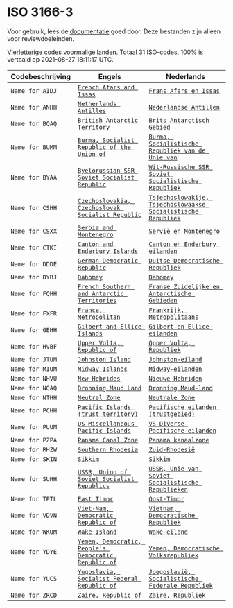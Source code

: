 # ISO 3166-3

Voor gebruik, lees de [documentatie](https://github.com/opentaal/opentaal-isocodes) goed door. Deze bestanden zijn alleen voor reviewdoeleinden.

[Vierletterige codes voormalige landen](https://nl.wikipedia.org/wiki/ISO_3166-3). Totaal 31 ISO-codes, 100% is vertaald op 2021-08-27 18:11:17 UTC.

Codebeschrijving | Engels | Nederlands
---|---|---
`Name for AIDJ` | [`French Afars and Issas`](https://en.wikipedia.org/wiki/French_Afars_and_Issas) | [`Frans Afars en Issas`](https://nl.wikipedia.org/wiki/Frans_Afars_en_Issas)
`Name for ANHH` | [`Netherlands Antilles`](https://en.wikipedia.org/wiki/Netherlands_Antilles) | [`Nederlandse Antillen`](https://nl.wikipedia.org/wiki/Nederlandse_Antillen)
`Name for BQAQ` | [`British Antarctic Territory`](https://en.wikipedia.org/wiki/British_Antarctic_Territory) | [`Brits Antarctisch Gebied`](https://nl.wikipedia.org/wiki/Brits_Antarctisch_Gebied)
`Name for BUMM` | [`Burma, Socialist Republic of the Union of`](https://en.wikipedia.org/wiki/Burma,_Socialist_Republic_of_the_Union_of) | [`Burma, Socialistische Republiek van de Unie van`](https://nl.wikipedia.org/wiki/Burma,_Socialistische_Republiek_van_de_Unie_van)
`Name for BYAA` | [`Byelorussian SSR Soviet Socialist Republic`](https://en.wikipedia.org/wiki/Byelorussian_SSR_Soviet_Socialist_Republic) | [`Wit-Russische SSR Soviet Socialistische Republiek`](https://nl.wikipedia.org/wiki/Wit-Russische_SSR_Soviet_Socialistische_Republiek)
`Name for CSHH` | [`Czechoslovakia, Czechoslovak Socialist Republic`](https://en.wikipedia.org/wiki/Czechoslovakia,_Czechoslovak_Socialist_Republic) | [`Tsjechoslowakije, Tsjechoslowaakse Socialistische Republiek`](https://nl.wikipedia.org/wiki/Tsjechoslowakije,_Tsjechoslowaakse_Socialistische_Republiek)
`Name for CSXX` | [`Serbia and Montenegro`](https://en.wikipedia.org/wiki/Serbia_and_Montenegro) | [`Servië en Montenegro`](https://nl.wikipedia.org/wiki/Servië_en_Montenegro)
`Name for CTKI` | [`Canton and Enderbury Islands`](https://en.wikipedia.org/wiki/Canton_and_Enderbury_Islands) | [`Canton en Enderbury eilanden`](https://nl.wikipedia.org/wiki/Canton_en_Enderbury_eilanden)
`Name for DDDE` | [`German Democratic Republic`](https://en.wikipedia.org/wiki/German_Democratic_Republic) | [`Duitse Democratische Republiek`](https://nl.wikipedia.org/wiki/Duitse_Democratische_Republiek)
`Name for DYBJ` | [`Dahomey`](https://en.wikipedia.org/wiki/Dahomey) | [`Dahomey`](https://nl.wikipedia.org/wiki/Dahomey)
`Name for FQHH` | [`French Southern and Antarctic Territories`](https://en.wikipedia.org/wiki/French_Southern_and_Antarctic_Territories) | [`Franse Zuidelijke en Antarctische Gebieden`](https://nl.wikipedia.org/wiki/Franse_Zuidelijke_en_Antarctische_Gebieden)
`Name for FXFR` | [`France, Metropolitan`](https://en.wikipedia.org/wiki/France,_Metropolitan) | [`Frankrijk, Metropolitaans`](https://nl.wikipedia.org/wiki/Frankrijk,_Metropolitaans)
`Name for GEHH` | [`Gilbert and Ellice Islands`](https://en.wikipedia.org/wiki/Gilbert_and_Ellice_Islands) | [`Gilbert en Ellice-eilanden`](https://nl.wikipedia.org/wiki/Gilbert_en_Ellice-eilanden)
`Name for HVBF` | [`Upper Volta, Republic of`](https://en.wikipedia.org/wiki/Upper_Volta,_Republic_of) | [`Opper Volta, Republiek`](https://nl.wikipedia.org/wiki/Opper_Volta,_Republiek)
`Name for JTUM` | [`Johnston Island`](https://en.wikipedia.org/wiki/Johnston_Island) | [`Johnston-eiland`](https://nl.wikipedia.org/wiki/Johnston-eiland)
`Name for MIUM` | [`Midway Islands`](https://en.wikipedia.org/wiki/Midway_Islands) | [`Midway-eilanden`](https://nl.wikipedia.org/wiki/Midway-eilanden)
`Name for NHVU` | [`New Hebrides`](https://en.wikipedia.org/wiki/New_Hebrides) | [`Nieuwe Hebriden`](https://nl.wikipedia.org/wiki/Nieuwe_Hebriden)
`Name for NQAQ` | [`Dronning Maud Land`](https://en.wikipedia.org/wiki/Dronning_Maud_Land) | [`Dronning Maud-land`](https://nl.wikipedia.org/wiki/Dronning_Maud-land)
`Name for NTHH` | [`Neutral Zone`](https://en.wikipedia.org/wiki/Neutral_Zone) | [`Neutrale Zone`](https://nl.wikipedia.org/wiki/Neutrale_Zone)
`Name for PCHH` | [`Pacific Islands (trust territory)`](https://en.wikipedia.org/wiki/Pacific_Islands_(trust_territory)) | [`Pacifische eilanden (trustgebied)`](https://nl.wikipedia.org/wiki/Pacifische_eilanden_(trustgebied))
`Name for PUUM` | [`US Miscellaneous Pacific Islands`](https://en.wikipedia.org/wiki/US_Miscellaneous_Pacific_Islands) | [`VS Diverse Pacifische eilanden`](https://nl.wikipedia.org/wiki/VS_Diverse_Pacifische_eilanden)
`Name for PZPA` | [`Panama Canal Zone`](https://en.wikipedia.org/wiki/Panama_Canal_Zone) | [`Panama kanaalzone`](https://nl.wikipedia.org/wiki/Panama_kanaalzone)
`Name for RHZW` | [`Southern Rhodesia`](https://en.wikipedia.org/wiki/Southern_Rhodesia) | [`Zuid-Rhodesië`](https://nl.wikipedia.org/wiki/Zuid-Rhodesië)
`Name for SKIN` | [`Sikkim`](https://en.wikipedia.org/wiki/Sikkim) | [`Sikkim`](https://nl.wikipedia.org/wiki/Sikkim)
`Name for SUHH` | [`USSR, Union of Soviet Socialist Republics`](https://en.wikipedia.org/wiki/USSR,_Union_of_Soviet_Socialist_Republics) | [`USSR, Unie van Soviet Socialistische Republieken`](https://nl.wikipedia.org/wiki/USSR,_Unie_van_Soviet_Socialistische_Republieken)
`Name for TPTL` | [`East Timor`](https://en.wikipedia.org/wiki/East_Timor) | [`Oost-Timor`](https://nl.wikipedia.org/wiki/Oost-Timor)
`Name for VDVN` | [`Viet-Nam, Democratic Republic of`](https://en.wikipedia.org/wiki/Viet-Nam,_Democratic_Republic_of) | [`Vietnam, Democratische Republiek`](https://nl.wikipedia.org/wiki/Vietnam,_Democratische_Republiek)
`Name for WKUM` | [`Wake Island`](https://en.wikipedia.org/wiki/Wake_Island) | [`Wake-eiland`](https://nl.wikipedia.org/wiki/Wake-eiland)
`Name for YDYE` | [`Yemen, Democratic, People's Democratic Republic of`](https://en.wikipedia.org/wiki/Yemen,_Democratic,_People's_Democratic_Republic_of) | [`Yemen, Democratische Volksrepubliek`](https://nl.wikipedia.org/wiki/Yemen,_Democratische_Volksrepubliek)
`Name for YUCS` | [`Yugoslavia, Socialist Federal Republic of`](https://en.wikipedia.org/wiki/Yugoslavia,_Socialist_Federal_Republic_of) | [`Joegoslavië, Socialistische Federale Republiek`](https://nl.wikipedia.org/wiki/Joegoslavië,_Socialistische_Federale_Republiek)
`Name for ZRCD` | [`Zaire, Republic of`](https://en.wikipedia.org/wiki/Zaire,_Republic_of) | [`Zaire, Republiek`](https://nl.wikipedia.org/wiki/Zaire,_Republiek)
